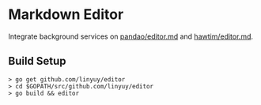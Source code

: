 # Markdown Editor
Integrate background services on [pandao/editor.md](https://github.com/pandao/editor.md) and [hawtim/editor.md](https://github.com/hawtim/editor.md).

## Build Setup
```shell
> go get github.com/linyuy/editor
> cd $GOPATH/src/github.com/linyuy/editor
> go build && editor
```
